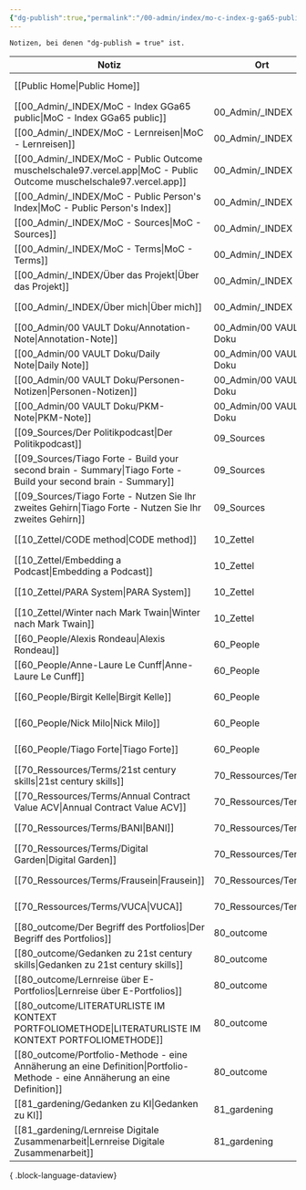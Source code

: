 ```yaml
---
{"dg-publish":true,"permalink":"/00-admin/index/mo-c-index-g-ga65-public/","tags":["class/index"],"noteIcon":""}
---
```



`Notizen, bei denen "dg-publish = true" ist.` 

| Notiz                                                                                                                            | Ort                    | Erstellt          |
| -------------------------------------------------------------------------------------------------------------------------------- | ---------------------- | ----------------- |
| [[Public Home\|Public Home]]                                                                                                  |                        | November 05, 2023 |
| [[00_Admin/_INDEX/MoC - Index GGa65 public\|MoC - Index GGa65 public]]                                                        | 00_Admin/_INDEX        | November 05, 2023 |
| [[00_Admin/_INDEX/MoC - Lernreisen\|MoC - Lernreisen]]                                                                        | 00_Admin/_INDEX        | October 20, 2023  |
| [[00_Admin/_INDEX/MoC - Public Outcome muschelschale97.vercel.app\|MoC - Public Outcome muschelschale97.vercel.app]]          | 00_Admin/_INDEX        | November 07, 2023 |
| [[00_Admin/_INDEX/MoC - Public Person's Index\|MoC - Public Person's Index]]                                                  | 00_Admin/_INDEX        | November 06, 2023 |
| [[00_Admin/_INDEX/MoC - Sources\|MoC - Sources]]                                                                              | 00_Admin/_INDEX        | October 13, 2023  |
| [[00_Admin/_INDEX/MoC - Terms\|MoC - Terms]]                                                                                  | 00_Admin/_INDEX        | November 28, 2023 |
| [[00_Admin/_INDEX/Über das Projekt\|Über das Projekt]]                                                                        | 00_Admin/_INDEX        | November 05, 2023 |
| [[00_Admin/_INDEX/Über mich\|Über mich]]                                                                                      | 00_Admin/_INDEX        | November 05, 2023 |
| [[00_Admin/00 VAULT Doku/Annotation-Note\|Annotation-Note]]                                                                   | 00_Admin/00 VAULT Doku | July 02, 2023     |
| [[00_Admin/00 VAULT Doku/Daily Note\|Daily Note]]                                                                             | 00_Admin/00 VAULT Doku | July 06, 2023     |
| [[00_Admin/00 VAULT Doku/Personen-Notizen\|Personen-Notizen]]                                                                 | 00_Admin/00 VAULT Doku | July 03, 2023     |
| [[00_Admin/00 VAULT Doku/PKM-Note\|PKM-Note]]                                                                                 | 00_Admin/00 VAULT Doku | July 02, 2023     |
| [[09_Sources/Der Politikpodcast\|Der Politikpodcast]]                                                                         | 09_Sources             | November 28, 2023 |
| [[09_Sources/Tiago Forte - Build your second brain - Summary\|Tiago Forte - Build your second brain - Summary]]               | 09_Sources             | November 07, 2023 |
| [[09_Sources/Tiago Forte - Nutzen Sie Ihr zweites Gehirn\|Tiago Forte - Nutzen Sie Ihr zweites Gehirn]]                       | 09_Sources             | November 06, 2023 |
| [[10_Zettel/CODE method\|CODE method]]                                                                                        | 10_Zettel              | November 26, 2023 |
| [[10_Zettel/Embedding a Podcast\|Embedding a Podcast]]                                                                        | 10_Zettel              | November 28, 2023 |
| [[10_Zettel/PARA System\|PARA System]]                                                                                        | 10_Zettel              | November 26, 2023 |
| [[10_Zettel/Winter nach Mark Twain\|Winter nach Mark Twain]]                                                                  | 10_Zettel              | April 02, 2023    |
| [[60_People/Alexis Rondeau\|Alexis Rondeau]]                                                                                  | 60_People              | June 05, 2023     |
| [[60_People/Anne-Laure Le Cunff\|Anne-Laure Le Cunff]]                                                                        | 60_People              | July 27, 2023     |
| [[60_People/Birgit Kelle\|Birgit Kelle]]                                                                                      | 60_People              | November 06, 2023 |
| [[60_People/Nick Milo\|Nick Milo]]                                                                                            | 60_People              | May 11, 2023      |
| [[60_People/Tiago Forte\|Tiago Forte]]                                                                                        | 60_People              | April 03, 2023    |
| [[70_Ressources/Terms/21st century skills\|21st century skills]]                                                              | 70_Ressources/Terms    | May 15, 2023      |
| [[70_Ressources/Terms/Annual Contract Value ACV\|Annual Contract Value ACV]]                                                  | 70_Ressources/Terms    | June 05, 2023     |
| [[70_Ressources/Terms/BANI\|BANI]]                                                                                            | 70_Ressources/Terms    | November 19, 2023 |
| [[70_Ressources/Terms/Digital Garden\|Digital Garden]]                                                                        | 70_Ressources/Terms    | November 06, 2023 |
| [[70_Ressources/Terms/Frausein\|Frausein]]                                                                                    | 70_Ressources/Terms    | November 06, 2023 |
| [[70_Ressources/Terms/VUCA\|VUCA]]                                                                                            | 70_Ressources/Terms    | November 19, 2023 |
| [[80_outcome/Der Begriff des Portfolios\|Der Begriff des Portfolios]]                                                         | 80_outcome             | October 15, 2023  |
| [[80_outcome/Gedanken zu 21st century skills\|Gedanken zu 21st century skills]]                                               | 80_outcome             | April 15, 2023    |
| [[80_outcome/Lernreise über E-Portfolios\|Lernreise über E-Portfolios]]                                                       | 80_outcome             | October 15, 2023  |
| [[80_outcome/LITERATURLISTE IM KONTEXT PORTFOLIOMETHODE\|LITERATURLISTE IM KONTEXT PORTFOLIOMETHODE]]                         | 80_outcome             | October 15, 2023  |
| [[80_outcome/Portfolio-Methode - eine Annäherung an eine Definition\|Portfolio-Methode - eine Annäherung an eine Definition]] | 80_outcome             | October 15, 2023  |
| [[81_gardening/Gedanken zu KI\|Gedanken zu KI]]                                                                               | 81_gardening           | November 19, 2023 |
| [[81_gardening/Lernreise Digitale Zusammenarbeit\|Lernreise Digitale Zusammenarbeit]]                                         | 81_gardening           | November 05, 2023 |

{ .block-language-dataview}
